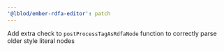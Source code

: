 ```yaml
---
'@lblod/ember-rdfa-editor': patch
---
```


Add extra check to `postProcessTagAsRdfaNode` function to correctly parse older style literal nodes
